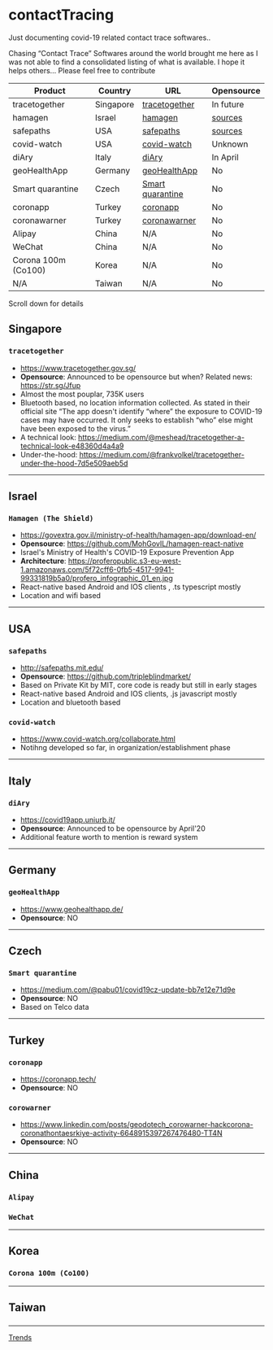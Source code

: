 # contactTracing
Just documenting covid-19 related contact trace softwares..

Chasing “Contact Trace” Softwares around the world brought me here as I was not able to find a consolidated listing of what is available. 
I hope it helps others… Please feel free to contribute

Product      | Country      | URL          | Opensource
------------ | -------------|--------------|-------------
tracetogether|Singapore     |[tracetogether](https://www.tracetogether.gov.sg/)|In future
hamagen|Israel     |[hamagen](https://govextra.gov.il/ministry-of-health/hamagen-app/download-en/)|[sources](https://govextra.gov.il/ministry-of-health/hamagen-app/download-en/)
safepaths|USA     |[safepaths](http://safepaths.mit.edu/)|[sources](https://github.com/tripleblindmarket/)
covid-watch|USA     |[covid-watch](https://www.covid-watch.org/collaborate.html)|Unknown
diAry|Italy     |[diAry](https://covid19app.uniurb.it/)|In April
geoHealthApp|Germany     |[geoHealthApp](https://www.geohealthapp.de/)|No
Smart quarantine|Czech     |[Smart quarantine](https://medium.com/@pabu01/covid19cz-update-bb7e12e71d9e)|No
coronapp |Turkey     |[coronapp](https://coronapp.tech/)|No
coronawarner |Turkey     |[coronawarner](https://www.linkedin.com/posts/geodotech_corowarner-hackcorona-coronathontaesrkiye-activity-6648915397267476480-TT4N)|No
Alipay |China     |N/A|No
WeChat |China     |N/A|No
Corona 100m (Co100) |Korea     |N/A|No
N/A |Taiwan     |N/A|No

Scroll down for details

## Singapore
### `tracetogether`

- https://www.tracetogether.gov.sg/ 
- **Opensource**: Announced to be opensource but when? Related news: https://str.sg/Jfup
- Almost the most pouplar, 735K users
- Bluetooth based, no location information collected. As stated in their official site “The app doesn't identify “where” the exposure to COVID-19 cases may have occurred. It only seeks to establish “who” else might have been exposed to the virus.”
- A technical look: https://medium.com/@meshead/tracetogether-a-technical-look-e48360d4a4a9
- Under-the-hood: https://medium.com/@frankvolkel/tracetogether-under-the-hood-7d5e509aeb5d
***

## Israel 
### `Hamagen (The Shield)`

- https://govextra.gov.il/ministry-of-health/hamagen-app/download-en/
- **Opensource**: https://github.com/MohGovIL/hamagen-react-native
- Israel's Ministry of Health's COVID-19 Exposure Prevention App 
- **Architecture**: https://proferopublic.s3-eu-west-1.amazonaws.com/5f72cff6-0fb5-4517-9941-99331819b5a0/profero_infographic_01_en.jpg
- React-native based Android and IOS clients , .ts typescript mostly
- Location and wifi based
***


## USA
### `safepaths`

- http://safepaths.mit.edu/ 
- **Opensource**: https://github.com/tripleblindmarket/
- Based on Private Kit by MIT, core code is ready but still in early stages
- React-native based Android and IOS clients, .js javascript mostly
- Location and bluetooth based

### `covid-watch`

- https://www.covid-watch.org/collaborate.html
- Notihng developed so far, in organization/establishment phase
***



## Italy 
### `diAry`

- https://covid19app.uniurb.it/
- **Opensource**: Announced to be opensource by April'20
- Additional feature worth to mention is reward system
***


## Germany 
### `geoHealthApp`
- https://www.geohealthapp.de/
- **Opensource**: NO
***


## Czech
### `Smart quarantine`
- https://medium.com/@pabu01/covid19cz-update-bb7e12e71d9e
- **Opensource**: NO
- Based on Telco data
***

## Turkey
### `coronapp`
- https://coronapp.tech/
- **Opensource**: NO

### `corowarner`
- https://www.linkedin.com/posts/geodotech_corowarner-hackcorona-coronathontaesrkiye-activity-6648915397267476480-TT4N
- **Opensource**: NO
***



## China
### `Alipay` 
### `WeChat`
***

## Korea
### `Corona 100m (Co100)` 
***

## Taiwan
### 
***

[Trends](trends.html)

